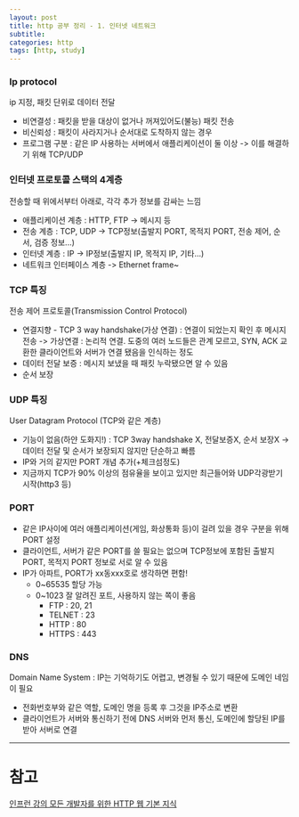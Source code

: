 ```yaml
---
layout: post
title: http 공부 정리 - 1. 인터넷 네트워크
subtitle: 
categories: http
tags: [http, study]
---
```


### Ip protocol

 ip 지정, 패킷 단위로 데이터 전달
 - 비연결성 : 패킷을 받을 대상이 없거나 꺼져있어도(불능) 패킷 전송
 - 비신뢰성 : 패킷이 사라지거나 순서대로 도착하지 않는 경우
 - 프로그램 구분 : 같은 IP 사용하는 서버에서 애플리케이션이 둘 이상
   -> 이를 해결하기 위해 TCP/UDP


### 인터넷 프로토콜 스택의 4계층

 전송할 때 위에서부터 아래로, 각각 추가 정보를 감싸는 느낌
 - 애플리케이션 계층 : HTTP, FTP		-> 메시지 등
 - 전송 계층 : TCP, UDP			-> TCP정보(출발지 PORT, 목적지 PORT, 전송 제어, 순서, 검증 정보...)
 - 인터넷 계층 : IP				-> IP정보(출발지 IP, 목적지 IP, 기타...)
 - 네트워크 인터페이스 계층			-> Ethernet frame~


### TCP 특징
전송 제어 프로토콜(Transmission Control Protocol)
 - 연결지향 - TCP 3 way handshake(가상 연결) : 연결이 되었는지 확인 후 메시지 전송
    -> 가상연결 : 논리적 연결. 도중의 여러 노드들은 관계 모르고, SYN, ACK 교환한 클라이언트와 서버가 연결 됐음을 인식하는 정도
  - 데이터 전달 보증 : 메시지 보냈을 때 패킷 누락됐으면 알 수 있음
  - 순서 보장


### UDP 특징
User Datagram Protocol (TCP와 같은 계층)
 - 기능이 없음(하얀 도화지!) : TCP 3way handshake X, 전달보증X, 순서 보장X
   -> 데이터 전달 및 순서가 보장되지 않지만 단순하고 빠름
 - IP와 거의 같지만 PORT 개념 추가(+체크섬정도)
 - 지금까지 TCP가 90% 이상의 점유율을 보이고 있지만 최근들어와 UDP각광받기 시작(http3 등)


 ### PORT
 - 같은 IP사이에 여러 애플리케이션(게임, 화상통화 등)이 걸려 있을 경우 구분을 위해 PORT 설정
 - 클라이언트, 서버가 같은 PORT를 쓸 필요는 없으며 TCP정보에 포함된 출발지 PORT, 목적지 PORT 정보로 서로 알 수 있음
 - IP가 아파트, PORT가 xx동xxx호로 생각하면 편함!
   - 0~65535 	할당 가능
   - 0~1023		잘 알려진 포트, 사용하지 않는 쪽이 좋음
	 - FTP : 20, 21
	 - TELNET : 23
	 - HTTP : 80
	 - HTTPS : 443


 ### DNS
 Domain Name System : IP는 기억하기도 어렵고, 변경될 수 있기 때문에 도메인 네임이 필요
  - 전화번호부와 같은 역할, 도메인 명을 등록 후 그것을 IP주소로 변환
  - 클라이언트가 서버와 통신하기 전에 DNS 서버와 먼저 통신, 도메인에 할당된 IP를 받아 서버로 연결

-----------
# 참고
[인프런 강의 모든 개발자를 위한 HTTP 웹 기본 지식](https://www.inflearn.com/course/http-%EC%9B%B9-%EB%84%A4%ED%8A%B8%EC%9B%8C%ED%81%AC/)